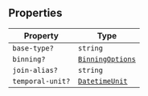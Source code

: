 ## Properties

| Property                                    | Type                                  |
| ------------------------------------------- | ------------------------------------- |
| <a id="base-type"></a> `base-type?`         | `string`                              |
| <a id="binning"></a> `binning?`             | [`BinningOptions`](BinningOptions.md) |
| <a id="join-alias"></a> `join-alias?`       | `string`                              |
| <a id="temporal-unit"></a> `temporal-unit?` | [`DatetimeUnit`](DatetimeUnit.md)     |
